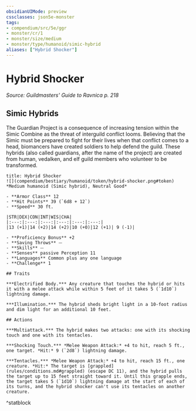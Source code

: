 ```yaml
---
obsidianUIMode: preview
cssclasses: json5e-monster
tags:
- compendium/src/5e/ggr
- monster/cr/1
- monster/size/medium
- monster/type/humanoid/simic-hybrid
aliases: ["Hybrid Shocker"]
---
```

# Hybrid Shocker
*Source: Guildmasters' Guide to Ravnica p. 218*  

## Simic Hybrids

The Guardian Project is a consequence of increasing tension within the Simic Combine as the threat of interguild conflict looms. Believing that the Simic must be prepared to fight for their lives when that conflict comes to a head, biomancers have created soldiers to help defend the guild. These hybrids (also called guardians, after the name of the project) are created from human, vedalken, and elf guild members who volunteer to be transformed.

```ad-statblock
title: Hybrid Shocker
![](compendium/bestiary/humanoid/token/hybrid-shocker.png#token)
*Medium humanoid (Simic hybrid), Neutral Good*

- **Armor Class** 12 
- **Hit Points** 39 (`6d8 + 12`)
- **Speed** 30 ft.

|STR|DEX|CON|INT|WIS|CHA|
|:---:|:---:|:---:|:---:|:---:|:---:|
|13 (+1)|14 (+2)|14 (+2)|10 (+0)|12 (+1)| 9 (-1)|

- **Proficiency Bonus** +2
- **Saving Throws** ⏤
- **Skills** ⏤
- **Senses** passive Perception 11
- **Languages** Common plus any one language
- **Challenge** 1

## Traits

***Electrified Body.*** Any creature that touches the hybrid or hits it with a melee attack while within 5 feet of it takes 5 (`1d10`) lightning damage.

***Illumination.*** The hybrid sheds bright light in a 10-foot radius and dim light for an additional 10 feet.

## Actions

***Multiattack.*** The hybrid makes two attacks: one with its shocking touch and one with its tentacles.

***Shocking Touch.*** *Melee Weapon Attack:* +4 to hit, reach 5 ft., one target. *Hit:* 9 (`2d8`) lightning damage.

***Tentacles.*** *Melee Weapon Attack:* +4 to hit, reach 15 ft., one creature. *Hit:* The target is [grappled](rules/conditions.md#grappled) (escape DC 11), and the hybrid pulls the target up to 15 feet straight toward it. Until this grapple ends, the target takes 5 (`1d10`) lightning damage at the start of each of its turns, and the hybrid shocker can't use its tentacles on another creature.
```
^statblock